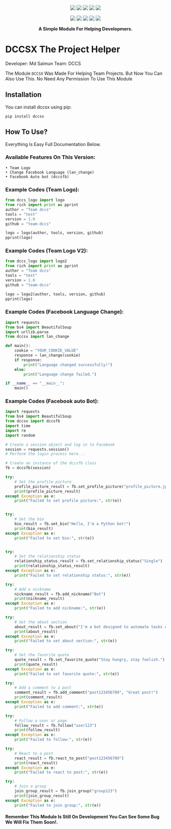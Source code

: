 <p align="center">
  <img src="https://img.shields.io/badge/Version-0.0.2-green?style=for-the-badge">
  <img src="https://img.shields.io/github/license/Dccs-team/DCCSX?style=for-the-badge">
  <img src="https://img.shields.io/github/stars/Dccs-team/DCCSX?style=for-the-badge">
  <img src="https://img.shields.io/github/issues/Dccs-team/DCCSX?color=red&style=for-the-badge">
  <img src="https://img.shields.io/github/forks/Dccs-team/DCCSX?color=teal&style=for-the-badge">
</p>

<p align="center">
  <img src="https://img.shields.io/badge/Author-Dccs-team-blue?style=flat-square">
  <img src="https://img.shields.io/badge/Open%20Source-Maybe-darkgreen?style=flat-square">
  <img src="https://img.shields.io/badge/Maintained%3F-Yes-lightblue?style=flat-square">
  <img src="https://img.shields.io/badge/Written%20In-Python-darkcyan?style=flat-square">
  <img src="https://hits.seeyoufarm.com/api/count/incr/badge.svg?url=https%3A%2F%2Fgithub.com%2FDccs-team%2FDCCSX&title=Visitors&edge_flat=false"/></a>
</p>

<p align="center"><b>A Simple Module For Helping Developmers.</b></p>


# DCCSX The Project Helper 
Developer: Md Saimun
Team: DCCS

The Module `DCCSX` Was Made For Helping Team Projects. But Now You Can Also Use This. No Need Any Permission To Use This Module

## Installation

You can install dccsx using pip:

```
pip install dccsx
```

## How To Use? 
Everything Is Easy Full Documentation Below.

### Available Features On This Version:

	• Team Logo 
	• Change Facebook Language (lan_change)
	• Facebook Auto bot (dccsfb)


### Example Codes (Team Logo):

```python
from dccs_logo import logo
from rich import print as pprint
author = "Team dccs"
tools = "test"
version = 1.0
github = "team-dccs"

logo = logo(author, tools, version, github)
pprint(logo)
```


### Example Codes (Team Logo V2):

```python
from dccs_logo import logo2
from rich import print as pprint
author = "Team dccs"
tools = "test"
version = 1.0
github = "team-dccs"

logo = logo2(author, tools, version, github)
pprint(logo)
```


### Example Codes (Facebook Language Change):

```python
import requests
from bs4 import BeautifulSoup
import urllib.parse
from dccsx import lan_change

def main():
    cookie = "YOUR_COOKIE_VALUE"
    response = lan_change(cookie)
    if response:
        print("Language changed successfully!")
    else:
        print("Language change failed.")

if __name__ == "__main__":
    main()
```
### Example Codes (Facebook auto Bot):

```python
import requests
from bs4 import BeautifulSoup
from dccsx import dccsfb
import time
import re
import random

# Create a session object and log in to Facebook
session = requests.session()
# Perform the login process here...

# Create an instance of the dccsfb class
fb = dccsfb(session)

try:
    # Set the profile picture
    profile_picture_result = fb.set_profile_picture("profile_picture.jpg")
    print(profile_picture_result)
except Exception as e:
    print("Failed to set profile picture:", str(e))


try:
    # Set the bio
    bio_result = fb.set_bio("Hello, I'm a Python bot!")
    print(bio_result)
except Exception as e:
    print("Failed to set bio:", str(e))


try:
    # Set the relationship status
    relationship_status_result = fb.set_relationship_status("Single")
    print(relationship_status_result)
except Exception as e:
    print("Failed to set relationship status:", str(e))

try:
    # Add a nickname
    nickname_result = fb.add_nickname("Bot")
    print(nickname_result)
except Exception as e:
    print("Failed to add nickname:", str(e))

try:
    # Set the about section
    about_result = fb.set_about("I'm a bot designed to automate tasks on Facebook.")
    print(about_result)
except Exception as e:
    print("Failed to set about section:", str(e))

try:
    # Set the favorite quote
    quote_result = fb.set_favorite_quote("Stay hungry, stay foolish.")
    print(quote_result)
except Exception as e:
    print("Failed to set favorite quote:", str(e))

try:
    # Add a comment to a post
    comment_result = fb.add_comment("post123456789", "Great post!")
    print(comment_result)
except Exception as e:
    print("Failed to add comment:", str(e))

try:
    # Follow a user or page
    follow_result = fb.follow("user123")
    print(follow_result)
except Exception as e:
    print("Failed to follow:", str(e))

try:
    # React to a post
    react_result = fb.react_to_post("post123456789")
    print(react_result)
except Exception as e:
    print("Failed to react to post:", str(e))

try:
    # Join a group
    join_group_result = fb.join_group("group123")
    print(join_group_result)
except Exception as e:
    print("Failed to join group:", str(e))
```
#### Remember This Module Is Still On Development You Can See Some Bug We Will Fix Them Soon!.
